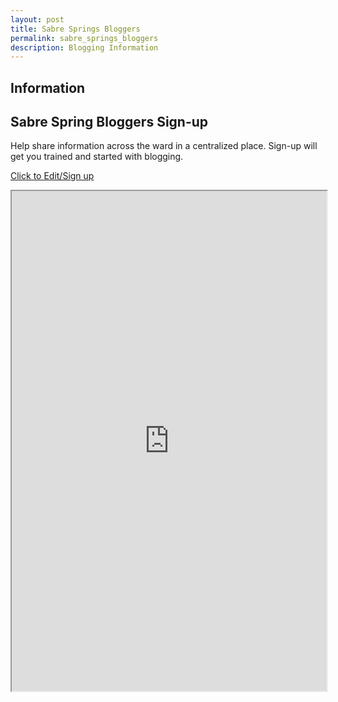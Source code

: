 ```yaml
---
layout: post
title: Sabre Springs Bloggers
permalink: sabre_springs_bloggers
description: Blogging Information 
---
```


## Information

## Sabre Spring Bloggers Sign-up
Help share information across the ward in a centralized place.  Sign-up will get you trained and started with blogging.

[Click to Edit/Sign up](https://docs.google.com/spreadsheets/d/1HeCOZ43wBzWHT1R2MKEg2bQ8dS6O0iG1lZ1nYX8OSyM/edit?usp=sharing)

<iframe src="https://docs.google.com/spreadsheets/d/e/2PACX-1vRTd4u-ZCx63zYFu5IrTkxBxEB0rdmIseArgWhGUPlyY-MeCQXJaHzz9ZzBlGsNtK9G2qVgrFW1aGSU/pubhtml?widget=true&amp;headers=false" style="width:100%; height:800px;i"></iframe>

